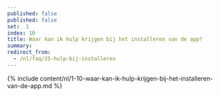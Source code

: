 ```yaml
---
published: false
published: false
set:  1
index: 10
title: Waar kan ik hulp krijgen bij het installeren van de app?
summary: 
redirect_from: 
  - /nl/faq/25-hulp-bij-installeren
---
```

{% include content/nl/1-10-waar-kan-ik-hulp-krijgen-bij-het-installeren-van-de-app.md %}
